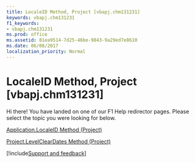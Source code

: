 ```yaml
---
title: LocaleID Method, Project [vbapj.chm131231]
keywords: vbapj.chm131231
f1_keywords:
- vbapj.chm131231
ms.prod: office
ms.assetid: 81ea9514-7d25-46be-9843-9a29ed7e8610
ms.date: 06/08/2017
localization_priority: Normal
---
```



# LocaleID Method, Project [vbapj.chm131231]

Hi there! You have landed on one of our F1 Help redirector pages. Please select the topic you were looking for below.

[Application.LocaleID Method (Project)](https://msdn.microsoft.com/library/aa84a612-3f7a-b47b-7ddc-39d99b1860e7%28Office.15%29.aspx)

[Project.LevelClearDates Method (Project)](https://msdn.microsoft.com/library/301a75b6-9650-5440-b6ba-e14a6ec98bcf%28Office.15%29.aspx)

[!include[Support and feedback](~/includes/feedback-boilerplate.md)]